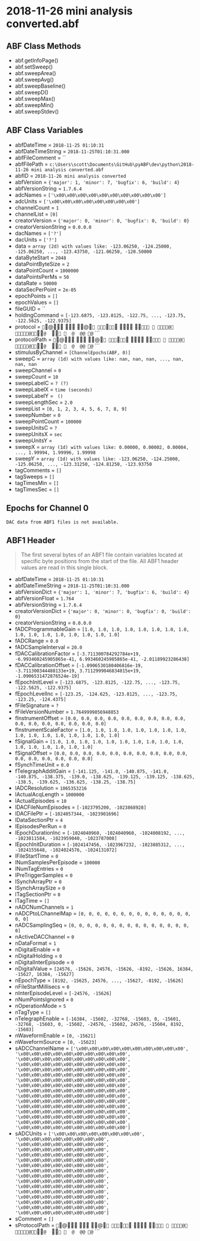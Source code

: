 # 2018-11-26 mini analysis converted.abf

## ABF Class Methods

* abf.getInfoPage()
* abf.setSweep()
* abf.sweepArea()
* abf.sweepAvg()
* abf.sweepBaseline()
* abf.sweepD()
* abf.sweepMax()
* abf.sweepMin()
* abf.sweepStdev()

## ABF Class Variables

* abfDateTime = `2018-11-25 01:10:31`
* abfDateTimeString = `2018-11-25T01:10:31.000`
* abfFileComment = ``
* abfFilePath = `c:\Users\scott\Documents\GitHub\pyABF\dev\python\2018-11-26 mini analysis converted.abf`
* abfID = `2018-11-26 mini analysis converted`
* abfVersion = `{'major': 1, 'minor': 7, 'bugfix': 6, 'build': 4}`
* abfVersionString = `1.7.6.4`
* adcNames = `['\x00\x00\x00\x00\x00\x00\x00\x00\x00\x00']`
* adcUnits = `['\x00\x00\x00\x00\x00\x00\x00\x00']`
* channelCount = `1`
* channelList = `[0]`
* creatorVersion = `{'major': 0, 'minor': 0, 'bugfix': 0, 'build': 0}`
* creatorVersionString = `0.0.0.0`
* dacNames = `['?']`
* dacUnits = `['?']`
* data = `array (2d) with values like: -123.06250, -124.25000, -125.06250, ..., -123.43750, -121.06250, -120.50000`
* dataByteStart = `2048`
* dataPointByteSize = `2`
* dataPointCount = `1000000`
* dataPointsPerMs = `50`
* dataRate = `50000`
* dataSecPerPoint = `2e-05`
* epochPoints = `[]`
* epochValues = `[]`
* fileGUID = ``
* holdingCommand = `[-123.6875, -123.8125, -122.75, ..., -123.75, -122.5625, -122.9375]`
* protocol = ` ` @           @ `      ` `    `          `           @         @   `            `    @                 `     `                        @         @  @      @      `      `    ``
* protocolPath = ` ` @           @ `      ` `    `          `           @         @   `            `    @                 `     `                        @         @  @      @      `      `    ``
* stimulusByChannel = `[ChannelEpochs(ABF, 0)]`
* sweepC = `array (1d) with values like: nan, nan, nan, ..., nan, nan, nan`
* sweepChannel = `0`
* sweepCount = `10`
* sweepLabelC = `? (?)`
* sweepLabelX = `time (seconds)`
* sweepLabelY = `           (        )`
* sweepLengthSec = `2.0`
* sweepList = `[0, 1, 2, 3, 4, 5, 6, 7, 8, 9]`
* sweepNumber = `0`
* sweepPointCount = `100000`
* sweepUnitsC = `?`
* sweepUnitsX = `sec`
* sweepUnitsY = `        `
* sweepX = `array (1d) with values like: 0.00000, 0.00002, 0.00004, ..., 1.99994, 1.99996, 1.99998`
* sweepY = `array (1d) with values like: -123.06250, -124.25000, -125.06250, ..., -123.31250, -124.81250, -123.93750`
* tagComments = `[]`
* tagSweeps = `[]`
* tagTimesMin = `[]`
* tagTimesSec = `[]`

## Epochs for Channel 0


```
DAC data from ABF1 files is not available.
```

## ABF1 Header

> The first several bytes of an ABF1 file contain variables     located at specific byte positions from the start of the file.     All ABF1 header values are read in this single block. 

* abfDateTime = `2018-11-25 01:10:31`
* abfDateTimeString = `2018-11-25T01:10:31.000`
* abfVersionDict = `{'major': 1, 'minor': 7, 'bugfix': 6, 'build': 4}`
* abfVersionFloat = `1.764`
* abfVersionString = `1.7.6.4`
* creatorVersionDict = `{'major': 0, 'minor': 0, 'bugfix': 0, 'build': 0}`
* creatorVersionString = `0.0.0.0`
* fADCProgrammableGain = `[1.0, 1.0, 1.0, 1.0, 1.0, 1.0, 1.0, 1.0, 1.0, 1.0, 1.0, 1.0, 1.0, 1.0, 1.0, 1.0]`
* fADCRange = `0.0`
* fADCSampleInterval = `20.0`
* fDACCalibrationFactor = `[-3.711300784292784e+19, -6.993460245905865e-41, 6.993460245905865e-41, -2.01189923286438]`
* fDACCalibrationOffset = `[-1.0906530180406816e-19, -3.711300344488133e+19, 3.7112999046834815e+19, -1.0906531472876524e-19]`
* fEpochInitLevel = `[-123.6875, -123.8125, -122.75, ..., -123.75, -122.5625, -122.9375]`
* fEpochLevelInc = `[-123.25, -124.625, -123.8125, ..., -123.75, -123.25, -124.4375]`
* fFileSignature = `?`
* fFileVersionNumber = `1.7649999856948853`
* fInstrumentOffset = `[0.0, 0.0, 0.0, 0.0, 0.0, 0.0, 0.0, 0.0, 0.0, 0.0, 0.0, 0.0, 0.0, 0.0, 0.0, 0.0]`
* fInstrumentScaleFactor = `[1.0, 1.0, 1.0, 1.0, 1.0, 1.0, 1.0, 1.0, 1.0, 1.0, 1.0, 1.0, 1.0, 1.0, 1.0, 1.0]`
* fSignalGain = `[1.0, 1.0, 1.0, 1.0, 1.0, 1.0, 1.0, 1.0, 1.0, 1.0, 1.0, 1.0, 1.0, 1.0, 1.0, 1.0]`
* fSignalOffset = `[0.0, 0.0, 0.0, 0.0, 0.0, 0.0, 0.0, 0.0, 0.0, 0.0, 0.0, 0.0, 0.0, 0.0, 0.0, 0.0]`
* fSynchTimeUnit = `0.0`
* fTelegraphAdditGain = `[-141.125, -141.0, -140.875, -141.0, -140.875, -138.375, -139.0, -138.625, -139.125, -139.125, -138.625, -138.5, -139.625, -136.625, -138.25, -138.75]`
* lADCResolution = `1065353216`
* lActualAcqLength = `1000000`
* lActualEpisodes = `10`
* lDACFileNumEpisodes = `[-1023795200, -1023868928]`
* lDACFilePtr = `[-1024057344, -1023901696]`
* lDataSectionPtr = `4`
* lEpisodesPerRun = `0`
* lEpochDurationInc = `[-1024040960, -1024040960, -1024008192, ..., -1023811584, -1023959040, -1023787008]`
* lEpochInitDuration = `[-1024147456, -1023967232, -1023885312, ..., -1024155648, -1024024576, -1024131072]`
* lFileStartTime = `0`
* lNumSamplesPerEpisode = `100000`
* lNumTagEntries = `0`
* lPreTriggerSamples = `0`
* lSynchArrayPtr = `0`
* lSynchArraySize = `0`
* lTagSectionPtr = `0`
* lTagTime = `[]`
* nADCNumChannels = `1`
* nADCPtoLChannelMap = `[0, 0, 0, 0, 0, 0, 0, 0, 0, 0, 0, 0, 0, 0, 0, 0]`
* nADCSamplingSeq = `[0, 0, 0, 0, 0, 0, 0, 0, 0, 0, 0, 0, 0, 0, 0, 0]`
* nActiveDACChannel = `0`
* nDataFormat = `1`
* nDigitalEnable = `0`
* nDigitalHolding = `0`
* nDigitalInterEpisode = `0`
* nDigitalValue = `[24576, -15626, 24576, -15626, -8192, -15626, 16384, -15627, 16384, -15627]`
* nEpochType = `[8192, -15625, 24576, ..., -15627, -8192, -15626]`
* nFileStartMillisecs = `0`
* nInterEpisodeLevel = `[-24576, -15626]`
* nNumPointsIgnored = `0`
* nOperationMode = `5`
* nTagType = `[]`
* nTelegraphEnable = `[-16384, -15602, -32768, -15603, 0, -15601, -32768, -15603, 0, -15602, -24576, -15602, 24576, -15604, 8192, -15603]`
* nWaveformEnable = `[0, -15621]`
* nWaveformSource = `[0, -15623]`
* sADCChannelName = `['\x00\x00\x00\x00\x00\x00\x00\x00\x00\x00', '\x00\x00\x00\x00\x00\x00\x00\x00\x00\x00', '\x00\x00\x00\x00\x00\x00\x00\x00\x00\x00', '\x00\x00\x00\x00\x00\x00\x00\x00\x00\x00', '\x00\x00\x00\x00\x00\x00\x00\x00\x00\x00', '\x00\x00\x00\x00\x00\x00\x00\x00\x00\x00', '\x00\x00\x00\x00\x00\x00\x00\x00\x00\x00', '\x00\x00\x00\x00\x00\x00\x00\x00\x00\x00', '\x00\x00\x00\x00\x00\x00\x00\x00\x00\x00', '\x00\x00\x00\x00\x00\x00\x00\x00\x00\x00', '\x00\x00\x00\x00\x00\x00\x00\x00\x00\x00', '\x00\x00\x00\x00\x00\x00\x00\x00\x00\x00', '\x00\x00\x00\x00\x00\x00\x00\x00\x00\x00', '\x00\x00\x00\x00\x00\x00\x00\x00\x00\x00', '\x00\x00\x00\x00\x00\x00\x00\x00\x00\x00', '\x00\x00\x00\x00\x00\x00\x00\x00\x00\x00']`
* sADCUnits = `['\x00\x00\x00\x00\x00\x00\x00\x00', '\x00\x00\x00\x00\x00\x00\x00\x00', '\x00\x00\x00\x00\x00\x00\x00\x00', '\x00\x00\x00\x00\x00\x00\x00\x00', '\x00\x00\x00\x00\x00\x00\x00\x00', '\x00\x00\x00\x00\x00\x00\x00\x00', '\x00\x00\x00\x00\x00\x00\x00\x00', '\x00\x00\x00\x00\x00\x00\x00\x00', '\x00\x00\x00\x00\x00\x00\x00\x00', '\x00\x00\x00\x00\x00\x00\x00\x00', '\x00\x00\x00\x00\x00\x00\x00\x00', '\x00\x00\x00\x00\x00\x00\x00\x00', '\x00\x00\x00\x00\x00\x00\x00\x00', '\x00\x00\x00\x00\x00\x00\x00\x00', '\x00\x00\x00\x00\x00\x00\x00\x00', '\x00\x00\x00\x00\x00\x00\x00\x00']`
* sComment = `[]`
* sProtocolPath = ` ` @           @ `      ` `    `          `           @         @   `            `    @                 `     `                        @         @  @      @      `      `    ``
